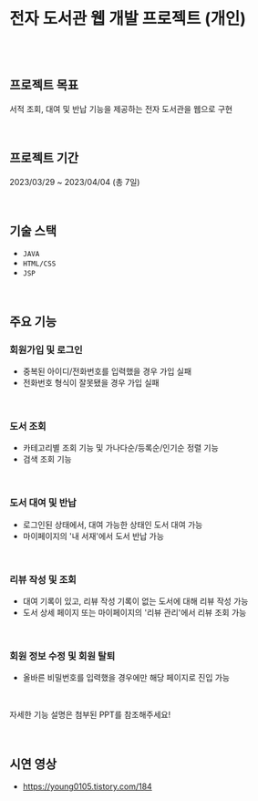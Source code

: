 # 전자 도서관 웹 개발 프로젝트 (개인)

<br><br>

## 프로젝트 목표

서적 조회, 대여 및 반납 기능을 제공하는 전자 도서관을 웹으로 구현

<br>

## 프로젝트 기간
2023/03/29 ~ 2023/04/04 (총 7일)

<br>

## 기술 스택
- `JAVA`
- `HTML/CSS`
- `JSP`

<br>

## 주요 기능
### 회원가입 및 로그인
- 중복된 아이디/전화번호를 입력했을 경우 가입 실패
- 전화번호 형식이 잘못됐을 경우 가입 실패

<br>

### 도서 조회
- 카테고리별 조회 기능 및 가나다순/등록순/인기순 정렬 기능
- 검색 조회 기능

<br>

### 도서 대여 및 반납
- 로그인된 상태에서, 대여 가능한 상태인 도서 대여 가능
- 마이페이지의 '내 서재'에서 도서 반납 가능

<br>

### 리뷰 작성 및 조회
- 대여 기록이 있고, 리뷰 작성 기록이 없는 도서에 대해 리뷰 작성 가능
- 도서 상세 페이지 또는 마이페이지의 '리뷰 관리'에서 리뷰 조회 가능

<br>

### 회원 정보 수정 및 회원 탈퇴
- 올바른 비밀번호를 입력했을 경우에만 해당 페이지로 진입 가능

<br>

자세한 기능 설명은 첨부된 PPT를 참조해주세요!

<br>

## 시연 영상
- https://young0105.tistory.com/184

<br>

